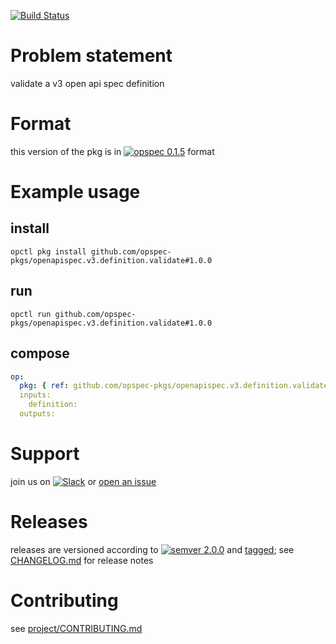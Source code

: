 [![Build Status](https://travis-ci.org/opspec-pkgs/openapispec.v3.definition.validate.svg?branch=master)](https://travis-ci.org/opspec-pkgs/openapispec.v3.definition.validate)

# Problem statement

validate a v3 open api spec definition

# Format

this version of the pkg is in [![opspec 0.1.5](https://img.shields.io/badge/opspec-0.1.5-brightgreen.svg?colorA=6b6b6b&colorB=fc16be)](https://opspec.io/0.1.5/packages.html) format

# Example usage

## install

```shell
opctl pkg install github.com/opspec-pkgs/openapispec.v3.definition.validate#1.0.0
```

## run

```
opctl run github.com/opspec-pkgs/openapispec.v3.definition.validate#1.0.0
```

## compose

```yaml
op:
  pkg: { ref: github.com/opspec-pkgs/openapispec.v3.definition.validate#1.0.0 }
  inputs:
    definition:
  outputs:
```

# Support

join us on
[![Slack](https://opspec-slackin.herokuapp.com/badge.svg)](https://opspec-slackin.herokuapp.com/)
or
[open an issue](https://github.com/opspec-pkgs/openapispec.v3.definition.validate/issues)

# Releases

releases are versioned according to
[![semver 2.0.0](https://img.shields.io/badge/semver-2.0.0-brightgreen.svg)](http://semver.org/spec/v2.0.0.html)
and [tagged](https://git-scm.com/book/en/v2/Git-Basics-Tagging); see
[CHANGELOG.md](CHANGELOG.md) for release notes

# Contributing

see
[project/CONTRIBUTING.md](https://github.com/opspec-pkgs/project/blob/master/CONTRIBUTING.md)

